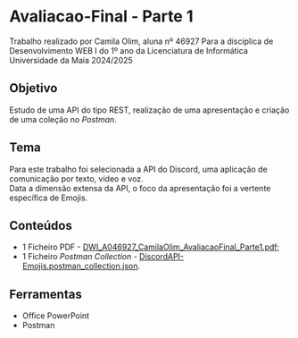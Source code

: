 # Avaliacao-Final - Parte 1
Trabalho realizado por Camila Olim, aluna nº 46927
Para a disciplica de Desenvolvimento WEB I do 1º ano da Licenciatura de Informática
Universidade da Maia 2024/2025

## Objetivo
Estudo de uma API do tipo REST, realização de uma apresentação e criação de uma coleção no _Postman_.  

## Tema
Para este trabalho foi selecionada a API do Discord, uma aplicação de comunicação por texto, vídeo e voz.  
Data a dimensão extensa da API, o foco da apresentação foi a vertente específica de Emojis.

## Conteúdos
- 1 Ficheiro PDF - [DWI_A046927_CamilaOlim_AvaliacaoFinal_Parte1.pdf](https://github.com/inf24dw1g09/DW-Avaliacao-Final/blob/Parte-1/Parte1_Ficheiros/DWI_A046927_CamilaOlim_AvaliacaoFinal_Parte1.pdf);
- 1 Ficheiro _Postman Collection_ - [DiscordAPI-Emojis.postman_collection.json](https://github.com/inf24dw1g09/DW-Avaliacao-Final/blob/Parte-1/Parte1_Ficheiros/DiscordAPI-Emojis.postman_collection.json).

## Ferramentas
- Office PowerPoint
- Postman
